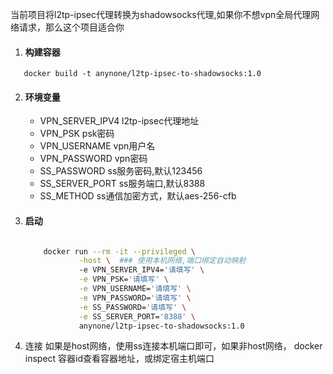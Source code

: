 当前项目将l2tp-ipsec代理转换为shadowsocks代理,如果你不想vpn全局代理网络请求，那么这个项目适合你

1. #### 构建容器
```shell
   docker build -t anynone/l2tp-ipsec-to-shadowsocks:1.0
```
2. #### 环境变量
    - VPN_SERVER_IPV4 l2tp-ipsec代理地址
    - VPN_PSK psk密码
    - VPN_USERNAME vpn用户名
    - VPN_PASSWORD vpn密码
    - SS_PASSWORD ss服务密码,默认123456
    - SS_SERVER_PORT ss服务端口,默认8388
    - SS_METHOD ss通信加密方式，默认aes-256-cfb
3. #### 启动
    ```bash

        docker run --rm -it --privileged \
                -host \  ### 使用本机网络,端口绑定自动映射
                -e VPN_SERVER_IPV4='请填写' \
                -e VPN_PSK='请填写' \
                -e VPN_USERNAME='请填写' \
                -e VPN_PASSWORD='请填写' \
                -e SS_PASSWORD='请填写' \
                -e SS_SERVER_PORT='8388' \
                anynone/l2tp-ipsec-to-shadowsocks:1.0
    ```
4. 连接
如果是host网络，使用ss连接本机端口即可，如果非host网络， docker inspect 容器id查看容器地址，或绑定宿主机端口